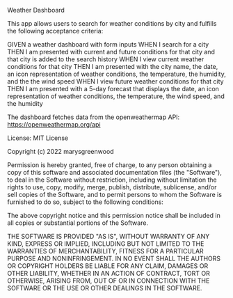 Weather Dashboard

This app allows users to search for weather conditions by city and fulfills the following acceptance criteria:

GIVEN a weather dashboard with form inputs
WHEN I search for a city 
THEN I am presented with current and future conditions for that city and that city is added to the search history
WHEN I view current weather conditions for that city 
THEN I am presented with the city name, the date, an icon representation of weather conditions, the temperature, the humidity, and the the wind speed
WHEN I view future weather conditions for that city 
THEN I am presented with a 5-day forecast that displays the date, an icon representation of weather conditions, the temperature, the wind speed, and the humidity

The dashboard fetches data from the openweathermap API: https://openweathermap.org/api

License:
MIT License

Copyright (c) 2022 marysgreenwood

Permission is hereby granted, free of charge, to any person obtaining a copy
of this software and associated documentation files (the "Software"), to deal
in the Software without restriction, including without limitation the rights
to use, copy, modify, merge, publish, distribute, sublicense, and/or sell
copies of the Software, and to permit persons to whom the Software is
furnished to do so, subject to the following conditions:

The above copyright notice and this permission notice shall be included in all
copies or substantial portions of the Software.

THE SOFTWARE IS PROVIDED "AS IS", WITHOUT WARRANTY OF ANY KIND, EXPRESS OR
IMPLIED, INCLUDING BUT NOT LIMITED TO THE WARRANTIES OF MERCHANTABILITY,
FITNESS FOR A PARTICULAR PURPOSE AND NONINFRINGEMENT. IN NO EVENT SHALL THE
AUTHORS OR COPYRIGHT HOLDERS BE LIABLE FOR ANY CLAIM, DAMAGES OR OTHER
LIABILITY, WHETHER IN AN ACTION OF CONTRACT, TORT OR OTHERWISE, ARISING FROM,
OUT OF OR IN CONNECTION WITH THE SOFTWARE OR THE USE OR OTHER DEALINGS IN THE
SOFTWARE.
